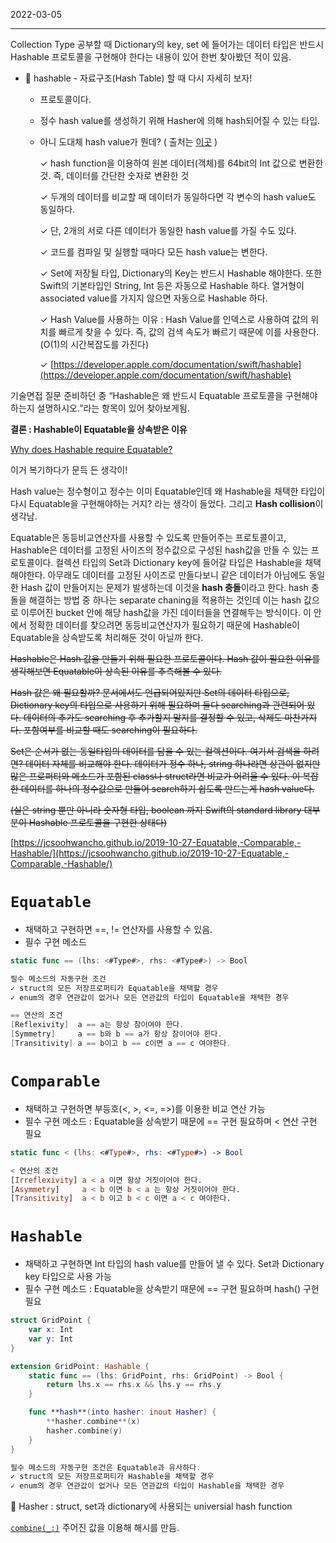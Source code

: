 2022-03-05

---
Collection Type 공부할 때 Dictionary의 key, set 에 들어가는 데이터 타입은 반드시 Hashable 프로토콜을 구현해야 한다는 내용이 있어 한번 찾아봤던 적이 있음.

- 🤔 hashable - 자료구조(Hash Table) 할 때 다시 자세히 보자!
    
    - 프로토콜이다.
    
    - 정수 hash value를 생성하기 위해 Hasher에 의해 hash되어질 수 있는 타입.
    
    - 아니 도대체 hash value가 뭔데? ( 출처는 [이곳](https://applecider2020.tistory.com/14) )
    
       ✓ hash function을 이용하여 원본 데이터(객체)를 64bit의 Int 값으로 변환한 것. 즉, 데이터를 간단한 숫자로 변환한 것 
    
       ✓ 두개의 데이터를 비교할 때 데이터가 동일하다면 각 변수의 hash value도 동일하다.
    
       ✓ 단, 2개의 서로 다른 데이터가 동일한 hash value를 가질 수도 있다.
    
       ✓ 코드를 컴파일 및 실행할 때마다 모든 hash value는 변한다.
    
       ✓ Set에 저장될 타입, Dictionary의 Key는 반드시 Hashable 해야한다. 또한 Swift의 기본타입인 String, Int 등은 자동으로 Hashable 하다. 열거형이 associated value를 가지지 않으면 자동으로 Hashable 하다.
    
       ✓ Hash Value를 사용하는 이유 : Hash Value를 인덱스로 사용하여 값의 위치를 빠르게 찾을 수 있다. 즉, 값의 검색 속도가 빠르기 때문에 이를 사용한다. (O(1)의 시간복잡도를 가진다)
    
       ✓  [https://developer.apple.com/documentation/swift/hashable](https://developer.apple.com/documentation/swift/hashable)
    

기술면접 질문 준비하던 중 “Hashable은 왜 반드시 Equatable 프로토콜을 구현해야하는지 설명하시오.”라는 항목이 있어 찾아보게됨.

**결론 : Hashable이 Equatable을 상속받은 이유**

[Why does Hashable require Equatable?](https://forums.swift.org/t/why-does-hashable-require-equatable/16817/5)

이거 복기하다가 문득 든 생각이!  

Hash value는 정수형이고 정수는 이미 Equatable인데 왜 Hashable을 채택한 타입이 다시 Equatable을 구현해야하는 거지? 라는 생각이 들었다. 그리고 **Hash collision**이 생각남.

Equatable은 동등비교연산자를 사용할 수 있도록 만들어주는 프로토콜이고, Hashable은 데이터를 고정된 사이즈의 정수값으로 구성된 hash값을 만들 수 있는 프로토콜이다. 컬렉션 타입의 Set과 Dictionary key에 들어갈 타입은 Hashable을 채택해야한다. 아무래도 데이터를 고정된 사이즈로 만들다보니 같은 데이터가 아님에도 동일한 Hash 값이 만들어지는 문제가 발생하는데 이것을 **hash 충돌**이라고 한다. hash 충돌을 해결하는 방법 중 하나는 separate chaning을 적용하는 것인데 이는 hash 값으로 이루어진 bucket 안에 해당 hash값을 가진 데이터들을 연결해두는 방식이다. 이 안에서 정확한 데이터를 찾으려면 동등비교연산자가 필요하기 때문에 Hashable이 Equatable을 상속받도록 처리해둔 것이 아닐까 한다.

~~Hashable은 Hash 값을 만들기 위해 필요한 프로토콜이다. Hash 값이 필요한 이유를 생각해보면 Equatable이 상속된 이유를 추측해볼 수 있다.~~

~~Hash 값은 왜 필요할까? 문서에서도 언급되어있지만 Set의 데이터 타입으로, Dictionary key의 타입으로 사용하기 위해 필요하며 둘다 searching과 관련되어 있다. 데이터의 추가도 searching 후 추가할지 말지를 결정할 수 있고, 삭제도 마찬가지다. 포함여부를 비교할 때도 searching이 필요하다.~~ 

~~Set은 순서가 없는 동일타입의 데이터를 담을 수 있는 컬렉션이다. 여기서 검색을 하려면? 데이터 자체를 비교해야 한다. 데이터가 정수 하나, string 하나라면 상관이 없지만 많은 프로퍼티와 메소드가 포함된 class나 struct라면 비교가 어려울 수 있다. 이 복잡한 데이터를 하나의 정수값으로 만들어 search하기 쉽도록 만드는게 hash value다.~~ 

~~(실은 string 뿐만 아니라 숫자형 타입, boolean 까지 Swift의 standard library 대부분이 Hashable 프로토콜을 구현한 상태다)~~

[https://jcsoohwancho.github.io/2019-10-27-Equatable,-Comparable,-Hashable/](https://jcsoohwancho.github.io/2019-10-27-Equatable,-Comparable,-Hashable/)

# `Equatable`

- 채택하고 구현하면 ==, != 연산자를 사용할 수 있음.
- 필수 구현 메소드

```swift
static func == (lhs: <#Type#>, rhs: <#Type#>) -> Bool

필수 메소드의 자동구현 조건
✓ struct의 모든 저장프로퍼티가 Equatable을 채택할 경우
✓ enum의 경우 연관값이 없거나 모든 연관값의 타입이 Equatable을 채택한 경우

== 연산의 조건
[Reflexivity]  a == a는 항상 참이여야 한다.
[Symmetry]     a == b와 b == a가 항상 참이어야 한다.
[Transitivity] a == b이고 b == c이면 a == c 여야한다.
```

# `Comparable`

- 채택하고 구현하면 부등호(<, >, <=, =>)를 이용한 비교 연산 가능
- 필수 구현 메소드 : Equatable을 상속받기 때문에 == 구현 필요하며 < 연산 구현 필요

```swift
static func < (lhs: <#Type#>, rhs: <#Type#>) -> Bool

< 연산의 조건
[Irreflexivity] a < a 이면 항상 거짓이어야 한다.
[Asymmetry]     a < b 이면 b < a 는 항상 거짓이어야 한다.
[Transitivity]  a < b 이고 b < c 이면 a < c 여야한다.
```

# `Hashable`

- 채택하고 구현하면 Int 타입의 hash value를 만들어 낼 수 있다. Set과 Dictionary key 타입으로 사용 가능
- 필수 구현 메소드 : Equatable을 상속받기 때문에 == 구현 필요하며 hash() 구현 필요

```swift
struct GridPoint {
	var x: Int
	var y: Int
}

extension GridPoint: Hashable {
	static func == (lhs: GridPoint, rhs: GridPoint) -> Bool {
		return lhs.x == rhs.x && lhs.y == rhs.y
	}

	func **hash**(into hasher: inout Hasher) {
		**hasher.combine**(x)
		hasher.combine(y)
	}
}

필수 메소드의 자동구현 조건은 Equatable과 유사하다.
✓ struct의 모든 저장프로퍼티가 Hashable을 채택할 경우
✓ enum의 경우 연관값이 없거나 모든 연관값의 타입이 Hashable을 채택한 경우
```

<aside>
🤔 Hasher : struct, set과 dictionary에 사용되는 universial hash function

[`combine(_:)`](https://developer.apple.com/documentation/swift/hasher/2995578-combine)
주어진 값을 이용해 해시를 만듬.

</aside>